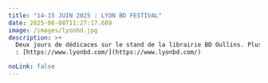 ```yaml
---
title: "14-15 JUIN 2025 : LYON BD FESTIVAL"
date: 2025-06-08T11:27:17.689
image: /images/lyonbd.jpg
description: >+
  Deux jours de dédicaces sur le stand de la librairie BD Oullins. Plus d'infos
  : [https://www.lyonbd.com/](https://www.lyonbd.com/)

noLink: false
---
```




